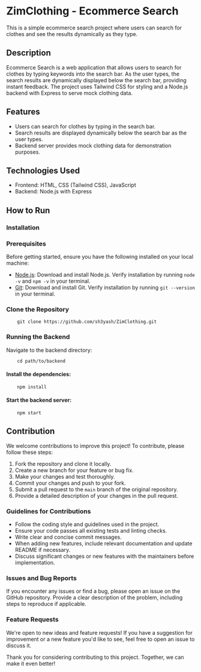 # ZimClothing - Ecommerce Search

This is a simple ecommerce search project where users can search for clothes and see the results dynamically as they type.

## Description

Ecommerce Search is a web application that allows users to search for clothes by typing keywords into the search bar. As the user types, the search results are dynamically displayed below the search bar, providing instant feedback. The project uses Tailwind CSS for styling and a Node.js backend with Express to serve mock clothing data.


## Features

- Users can search for clothes by typing in the search bar.
- Search results are displayed dynamically below the search bar as the user types.
- Backend server provides mock clothing data for demonstration purposes.

## Technologies Used

- Frontend: HTML, CSS (Tailwind CSS), JavaScript
- Backend: Node.js with Express

## How to Run

### Installation

### Prerequisites
Before getting started, ensure you have the following installed on your local machine:

- [Node.js](https://nodejs.org/): Download and install Node.js. Verify installation by running `node -v` and `npm -v` in your terminal.
- [Git](https://git-scm.com/): Download and install Git. Verify installation by running `git --version` in your terminal.

### Clone the Repository
 
        git clone https://github.com/sh3yash/ZimClothing.git


### Running the Backend

Navigate to the backend directory:


        cd path/to/backend

#### Install the dependencies:

        npm install

#### Start the backend server:

        npm start


        


## Contribution

We welcome contributions to improve this project! To contribute, please follow these steps:

1. Fork the repository and clone it locally.
2. Create a new branch for your feature or bug fix.
3. Make your changes and test thoroughly.
4. Commit your changes and push to your fork.
5. Submit a pull request to the `main` branch of the original repository.
6. Provide a detailed description of your changes in the pull request.

### Guidelines for Contributions

- Follow the coding style and guidelines used in the project.
- Ensure your code passes all existing tests and linting checks.
- Write clear and concise commit messages.
- When adding new features, include relevant documentation and update README if necessary.
- Discuss significant changes or new features with the maintainers before implementation.

### Issues and Bug Reports

If you encounter any issues or find a bug, please open an issue on the GitHub repository. Provide a clear description of the problem, including steps to reproduce if applicable.

### Feature Requests

We're open to new ideas and feature requests! If you have a suggestion for improvement or a new feature you'd like to see, feel free to open an issue to discuss it.

Thank you for considering contributing to this project. Together, we can make it even better!



